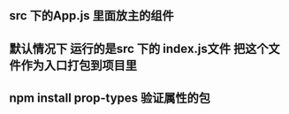 ## src 下的App.js  里面放主的组件
## 默认情况下 运行的是src 下的 index.js文件  把这个文件作为入口打包到项目里

## npm install prop-types 验证属性的包